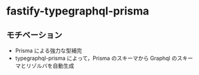 # fastify-typegraphql-prisma

## モチベーション

- Prisma による強力な型補完
- typegraphql-prisma によって，Prisma のスキーマから Graphql のスキーマとリゾルバを自動生成
